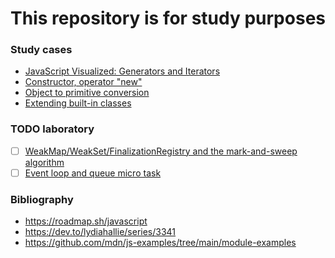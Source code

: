 # This repository is for study purposes

### Study cases

* [JavaScript Visualized: Generators and Iterators](./JavaScript%20Visualized:%20Generators%20and%20Iterators/readme.md)
* [Constructor, operator "new"](./Constructor,%20operator%20"new"/readme.md)
* [Object to primitive conversion](./Object%20to%20primitive%20conversion/readme.md)
* [Extending built-in classes](./Extending%20built-in%20classes/readme.md)

### TODO laboratory

* [ ] [WeakMap/WeakSet/FinalizationRegistry and the mark-and-sweep algorithm](https://developer.mozilla.org/en-US/docs/Web/JavaScript/Memory_management#weakmaps_and_weaksets)
* [ ] [Event loop and queue micro task](https://developer.mozilla.org/en-US/docs/Web/API/HTML_DOM_API/Microtask_guide)

### Bibliography

* https://roadmap.sh/javascript
* https://dev.to/lydiahallie/series/3341
* https://github.com/mdn/js-examples/tree/main/module-examples
